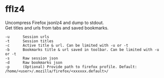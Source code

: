# fflz4

Uncompress Firefox jsonlz4 and dump to stdout.\
Get titles and urls from tabs and saved bookmarks.

```
-u      Session urls
-t      Session titles
-c      Active title & url. Can be limited with -u or -t
-b      Bookmarks title & url saved in toolbar. Can be limited with -u or -t
-s      Raw session json
-d      Raw bookmarks json
-p      (Optional) Provide path to firefox profile. Default: /home/<user>/.mozilla/firefox/<xxxxxx.default>/
```
